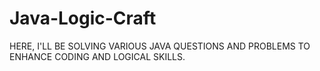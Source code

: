 # Java-Logic-Craft
HERE, I'LL BE SOLVING VARIOUS JAVA QUESTIONS AND PROBLEMS TO ENHANCE CODING AND LOGICAL SKILLS.
